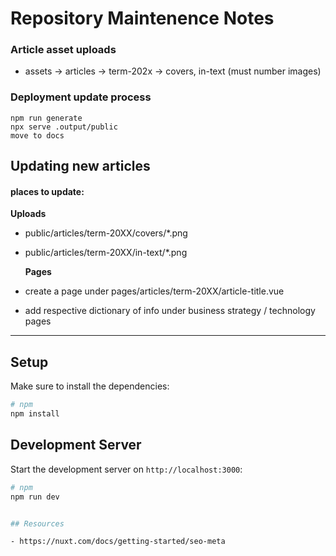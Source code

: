 # Repository Maintenence Notes

### Article asset uploads

- assets -> articles -> term-202x -> covers, in-text (must number images)

### Deployment update process

```
npm run generate
npx serve .output/public
move to docs

```

## Updating new articles

#### places to update:

<b>Uploads</b>

- public/articles/term-20XX/covers/\*.png
- public/articles/term-20XX/in-text/\*.png

  <b>Pages</b>

- create a page under pages/articles/term-20XX/article-title.vue
- add respective dictionary of info under business strategy / technology pages

---

## Setup

Make sure to install the dependencies:

```bash
# npm
npm install
```

## Development Server

Start the development server on `http://localhost:3000`:

```bash
# npm
npm run dev


## Resources

- https://nuxt.com/docs/getting-started/seo-meta
```
